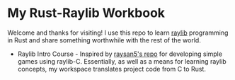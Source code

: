 # My Rust-Raylib Workbook

Welcome and thanks for visiting! I use this repo to learn [raylib](https://www.raylib.com/) programming in Rust and share something worthwhile with the rest of the world.

- Raylib Intro Course - Inspired by [raysan5's repo](https://github.com/raysan5/raylib-intro-course?tab=readme-ov-file) for developing simple games using raylib-C. Essentially, as well as a means for learning raylib concepts, my workspace translates project code from C to Rust.
